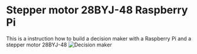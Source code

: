 # Stepper motor 28BYJ-48 Raspberry Pi
This is a instruction how to build a decision maker with a Raspberry Pi and a stepper motor 28BYJ-48
![Decision maker](https://custom-build-robots.com/wp-content/uploads/2017/06/decision_maker.jpg)
